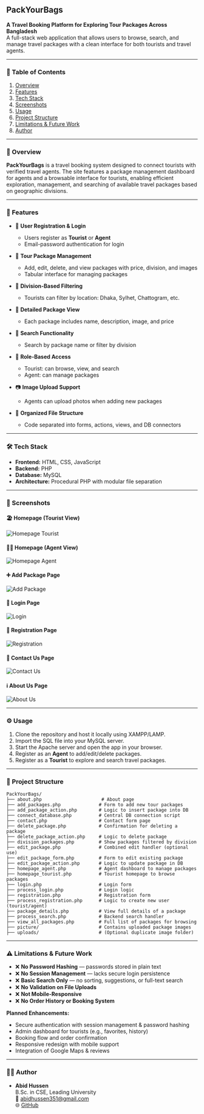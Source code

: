 ## PackYourBags

**A Travel Booking Platform for Exploring Tour Packages Across Bangladesh**  
A full-stack web application that allows users to browse, search, and manage travel packages with a clean interface for both tourists and travel agents.

---

### 📖 Table of Contents

1. [Overview](#-overview)  
2. [Features](#-features)  
3. [Tech Stack](#-tech-stack)  
4. [Screenshots](#-screenshots)  
5. [Usage](#-usage)  
6. [Project Structure](#-project-structure)  
7. [Limitations & Future Work](#-limitations--future-work)  
8. [Author](#-author)  

---

### 🌟 Overview

**PackYourBags** is a travel booking system designed to connect tourists with verified travel agents. The site features a package management dashboard for agents and a browsable interface for tourists, enabling efficient exploration, management, and searching of available travel packages based on geographic divisions.

---

### 🚀 Features

- 🔐 **User Registration & Login**  
  - Users register as **Tourist** or **Agent**  
  - Email-password authentication for login

- 🧳 **Tour Package Management**  
  - Add, edit, delete, and view packages with price, division, and images  
  - Tabular interface for managing packages

- 📍 **Division-Based Filtering**  
  - Tourists can filter by location: Dhaka, Sylhet, Chattogram, etc.

- 📄 **Detailed Package View**  
  - Each package includes name, description, image, and price

- 🔎 **Search Functionality**  
  - Search by package name or filter by division

- 👥 **Role-Based Access**  
  - Tourist: can browse, view, and search  
  - Agent: can manage packages

- 📷 **Image Upload Support**  
  - Agents can upload photos when adding new packages

- 📁 **Organized File Structure**  
  - Code separated into forms, actions, views, and DB connectors

---

### 🛠 Tech Stack

- **Frontend:** HTML, CSS, JavaScript  
- **Backend:** PHP  
- **Database:** MySQL  
- **Architecture:** Procedural PHP with modular file separation

---

### 📸 Screenshots

#### 🏖️ Homepage (Tourist View)
![Homepage Tourist](screenshots/homepage_tourist.png)

#### 🧑‍💼 Homepage (Agent View)
![Homepage Agent](screenshots/homepage_agent.png)

#### ➕ Add Package Page
![Add Package](screenshots/add_packages.png)

#### 🔐 Login Page
![Login](screenshots/login.png)

#### 📝 Registration Page
![Registration](screenshots/registration.png)

#### 📩 Contact Us Page
![Contact Us](screenshots/contact_us.png)

#### ℹ️ About Us Page
![About Us](screenshots/about_us.png)

---

### ⚙️ Usage

1. Clone the repository and host it locally using XAMPP/LAMP.
2. Import the SQL file into your MySQL server.
3. Start the Apache server and open the app in your browser.
4. Register as an **Agent** to add/edit/delete packages.
5. Register as a **Tourist** to explore and search travel packages.

---

### 📁 Project Structure

```
PackYourBags/
├── about.php                      # About page
├── add_packages.php              # Form to add new tour packages
├── add_package_action.php        # Logic to insert package into DB
├── connect_database.php          # Central DB connection script
├── contact.php                   # Contact form page
├── delete_package.php            # Confirmation for deleting a package
├── delete_package_action.php     # Logic to delete package
├── division_packages.php         # Show packages filtered by division
├── edit_package.php              # Combined edit handler (optional use)
├── edit_package_form.php         # Form to edit existing package
├── edit_package_action.php       # Logic to update package in DB
├── homepage_agent.php            # Agent dashboard to manage packages
├── homepage_tourist.php          # Tourist homepage to browse packages
├── login.php                     # Login form
├── process_login.php             # Login logic
├── registration.php              # Registration form
├── process_registration.php      # Logic to create new user (tourist/agent)
├── package_details.php           # View full details of a package
├── process_search.php            # Backend search handler
├── view_all_packages.php         # Full list of packages for browsing
├── picture/                      # Contains uploaded package images
├── uploads/                      # (Optional duplicate image folder)
```

---

### ⚠️ Limitations & Future Work

- ❌ **No Password Hashing** — passwords stored in plain text  
- ❌ **No Session Management** — lacks secure login persistence  
- ❌ **Basic Search Only** — no sorting, suggestions, or full-text search  
- ❌ **No Validation on File Uploads**  
- ❌ **Not Mobile-Responsive**  
- ❌ **No Order History or Booking System**

**Planned Enhancements:**

- Secure authentication with session management & password hashing  
- Admin dashboard for tourists (e.g., favorites, history)  
- Booking flow and order confirmation  
- Responsive redesign with mobile support  
- Integration of Google Maps & reviews

---

### 👨‍💻 Author

- **Abid Hussen**  
  B.Sc. in CSE, Leading University  
  📧 [abidhussen351@gmail.com](mailto:abidhussen351@gmail.com)  
  🌐 [GitHub](https://github.com/AbiDHussen)
